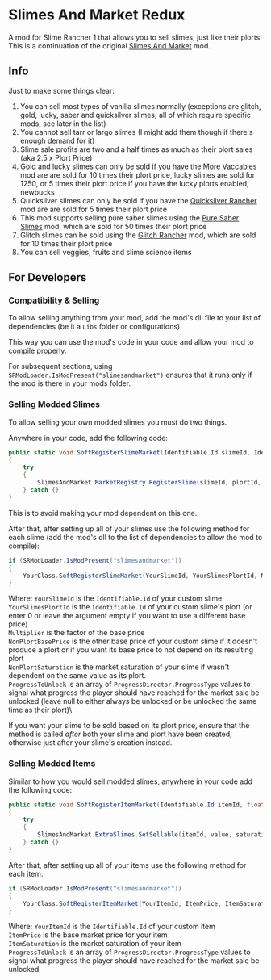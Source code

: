 # Slimes And Market Redux
A mod for Slime Rancher 1 that allows you to sell slimes, just like their plorts! This is a continuation of the original [Slimes And Market](https://www.nexusmods.com/slimerancher/mods/118) mod.

## Info
Just to make some things clear:
1. You can sell most types of vanilla slimes normally (exceptions are glitch, gold, lucky, saber and quicksilver slimes; all of which require specific mods, see later in the list)
2. You cannot sell tarr or largo slimes (I might add them though if there's enough demand for it)
3. Slime sale profits are two and a half times as much as their plort sales (aka 2.5 x Plort Price)
4. Gold and lucky slimes can only be sold if you have the [More Vaccables](https://www.nexusmods.com/slimerancher/mods/4) mod are are sold for 10 times their plort price, lucky slimes are sold for 1250, or 5 times their plort price if you have the lucky plorts enabled, newbucks
5. Quicksilver slimes can only be sold if you have the [Quicksilver Rancher](https://www.nexusmods.com/slimerancher/mods/130) mod are are sold for 5 times their plort price
6. This mod supports selling pure saber slimes using the [Pure Saber Slimes](https://www.nexusmods.com/slimerancher/mods/75) mod, which are sold for 50 times their plort price
7. Glitch slimes can be sold using the [Glitch Rancher](https://www.nexusmods.com/slimerancher/mods/86) mod, which are sold for 10 times their plort price
8. You can sell veggies, fruits and slime science items

## For Developers

### Compatibility & Selling
To allow selling anything from your mod, add the mod's dll file to your list of dependencies (be it a `Libs` folder or configurations).

This way you can use the mod's code in your code and allow your mod to compile properly.

For subsequent sections, using `SRModLoader.IsModPresent("slimesandmarket")` ensures that it runs only if the mod is there in your mods folder.

### Selling Modded Slimes
To allow selling your own modded slimes you must do two things.

Anywhere in your code, add the following code:

```cs
public static void SoftRegisterSlimeMarket(Identifiable.Id slimeId, Identifiable.Id plortId, float multiplier = 4f, float basePrice = 0f, float slimeSaturation = 0f, ProgressDirector.ProgressType[] progress = null)
{
    try
    {
        SlimesAndMarket.MarketRegistry.RegisterSlime(slimeId, plortId, multiplier, basePrice, slimeSaturation, progress);
    } catch {}
}
```

This is to avoid making your mod dependent on this one.

After that, after setting up all of your slimes use the following method for each slime (add the mod's dll to the list of dependencies to allow the mod to compile):

```cs
if (SRModLoader.IsModPresent("slimesandmarket"))
{
    YourClass.SoftRegisterSlimeMarket(YourSlimeId, YourSlimesPlortId, Multiplier, NonPlortBasePrice, NonPlortSaturation, ProgressToUnlock); // Repeat this for every slime of yours
}
```

Where:
`YourSlimeId` is the `Identifiable.Id` of your custom slime\
`YourSlimesPlortId` is the `Identifiable.Id` of your custom slime's plort (or enter 0 or leave the argument empty if you want to use a different base price)\
`Multiplier` is the factor of the base price\
`NonPlortBasePrice` is the other base price of your custom slime if it doesn't produce a plort or if you want its base price to not depend on its resulting plort\
`NonPlortSaturation` is the market saturation of your slime if wasn't dependent on the same value as its plort.\
`ProgressToUnlock` is an array of `ProgressDirector.ProgressType` values to signal what progress the player should have reached for the market sale be unlocked (leave null to either always be unlocked or be unlocked the same time as their plort)\

If you want your slime to be sold based on its plort price, ensure that the method is called *after* both your slime and plort have been created, otherwise just after your slime's creation instead.

### Selling Modded Items

Similar to how you would sell modded slimes, anywhere in your code add the following code:

```cs
public static void SoftRegisterItemMarket(Identifiable.Id itemId, float value, float saturation, ProgressDirector.ProgressType[] progress = null)
{
    try
    {
        SlimesAndMarket.ExtraSlimes.SetSellable(itemId, value, saturation, progress);
    } catch {}
}
```

After that, after setting up all of your items use the following method for each item:

```cs
if (SRModLoader.IsModPresent("slimesandmarket"))
{
    YourClass.SoftRegisterItemMarket(YourItemId, ItemPrice, ItemSaturation, ProgressToUnlock); // Repeat this for every item of yours
}
```

Where:
`YourItemId` is the `Identifiable.Id` of your custom item\
`ItemPrice` is the base market price for your item\
`ItemSaturation` is the market saturation of your item\
`ProgressToUnlock` is an array of `ProgressDirector.ProgressType` values to signal what progress the player should have reached for the market sale be unlocked